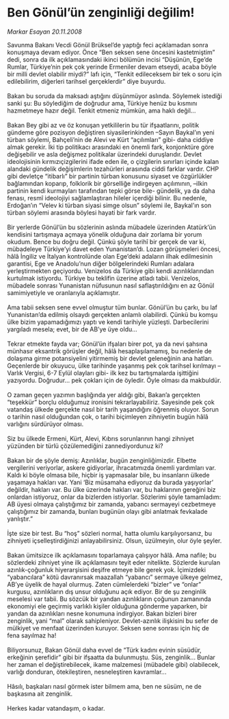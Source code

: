 # Ben Gönül’ün zenginliği değilim!

*Markar Esayan 20.11.2008*

<div class="taraf_structure_2col_1zq">
<div class="margen_n">



 <p>Savunma Bakanı Vecdi Gönül Brüksel’de yaptığı feci açıklamadan sonra konuşmaya devam ediyor. Önce “Ben seksen sene öncesini kastetmiştim” dedi, sonra da ilk açıklamasındaki ikinci bölümün incisi “Düşünün, Ege’de Rumlar, Türkiye’nin pek çok yerinde Ermeniler devam etseydi, acaba böyle bir milli devlet olabilir miydi?” lafı için, “Tenkit edileceksem bir tek o soru için edilebilirim, diğerleri tarihsel gerçeklerdir” diye buyurdu. <br/><br/>Bakan bu soruda da maksadı aştığını düşünmüyor aslında. Söylemek istediği sanki şu: Bu söylediğim de doğrudur ama, Türkiye henüz bu kısmını hazmetmeye hazır değil. Tenkit etmeniz mümkün, ama haklı değil... <br/><br/>Bakan Bey gibi az ve öz konuşan yetkililerin bu tür ifşaatlarını, politik gündeme göre pozisyon değiştiren siyasilerinkinden –Sayın Baykal’ın yeni türban söylemi, Bahçeli’nin de Alevi ve Kürt “açılımları” gibi- daha ciddiye almak gerekir. İki tip politikacı arasındaki en önemli fark, konjonktüre göre değişebilir ve asla değişmez politikalar üzerindeki duruşlarıdır. Devlet ideolojisinin kırmızıçizgilerini ifade eden ile, o çizgilerin sınırları içinde kalan alandaki gündelik değişimlerin tezahürleri arasında ciddi farklar vardır. CHP gibi devletçe “itibarlı” bir partinin türban konusunu siyaset ve özgürlükler bağlamından koparıp, folklorik bir görselliğe indirgeyen açılımının, –ilkin partinin kendi kurmayları tarafından tepki görse bile- gündelik, ya da daha fenası, resmî ideolojiyi sağlamlaştıran hileler içerdiği bilinir. Bu nedenle, Erdoğan’ın “Velev ki türban siyasi simge olsun” söylemi ile, Baykal’ın son türban söylemi arasında böylesi hayati bir fark vardır. <br/><br/>Bir yerlerde Gönül’ün bu sözlerinin aslında mübadele üzerinden Atatürk’ün kendisini tartışmaya açmaya yönelik olduğuna dair zorlama bir yorum okudum. Bence bu doğru değil. Çünkü şöyle tarihî bir gerçek de var ki, mübadeleye Türkiye’yi davet eden Yunanistan’dı. Lozan görüşmeleri öncesi, hâlâ İngiliz ve İtalyan kontrolünde olan Ege’deki adaların ilhak edilmesinin garantisi, Ege ve Anadolu’nun diğer bölgelerindeki Rumları adalara yerleştirmekten geçiyordu. Venizelos da Türkiye gibi kendi azınlıklarından kurtulmak istiyordu. Türkiye bu teklifin üzerine atladı tabii. Venizelos, mübadele sonrası Yunanistan nüfusunun nasıl saflaştırıldığını en az Gönül samimiyetiyle ve oranlarıyla açıklamıştır. <br/><br/>Ama tabii seksen sene evvel olmuştur tüm bunlar. Gönül’ün bu çarkı, bu laf Yunanistan’da edilmiş olsaydı gerçekten anlamlı olabilirdi. Çünkü bu komşu ülke bizim yapamadığımızı yaptı ve kendi tarihiyle yüzleşti. Darbecilerini yargıladı mesela; evet, bir de AB’ye üye oldu... <br/><br/>Tekrar etmekte fayda var; Gönül’ün ifşaları birer pot, ya da nevi şahsına münhasır eksantrik görüşler değil, hâlâ hesaplaşılamamış, bu nedenle de dolaşıma girme potansiyelini yitirmemiş bir devlet geleneğinin ana hatları. Geçenlerde bir okuyucu, ülke tarihinde yaşanmış pek çok tarihsel kırılmayı –Varlık Vergisi, 6-7 Eylül olayları gibi- ilk kez bu tartışmalarda işittiğini yazıyordu. Doğrudur... pek çokları için de öyledir. Öyle olması da makbuldür. <br/><br/>O zaman geçen yazımın başlığında yer aldığı gibi, Bakan’a gerçekten “teşekkür” borçlu olduğumuz ironisini tekrarlayabiliriz. Sayesinde pek çok vatandaş ülkede gerçekte nasıl bir tarih yaşandığını öğrenmiş oluyor. Sorun o tarihin nasıl olduğundan çok, o tarihi biçimleyen zihniyetin bugün hâlâ varlığını sürdürüyor olması. <br/><br/>Siz bu ülkede Ermeni, Kürt, Alevi, Kıbrıs sorunlarının hangi zihniyet yüzünden bir türlü çözülemediğini zannediyordunuz ki? <br/><br/>Bakan bir de şöyle demiş: Azınlıklar, bugün zenginliğimizdir. Elbette vergilerini veriyorlar, askere gidiyorlar, ihracatımızda önemli yardımları var. Kaldı ki böyle olmasa bile, hiçbir iş yapmasalar bile, bu insanların ülkede yaşamaya hakları var. Yani ‘Biz müsamaha ediyoruz da burada yaşıyorlar’ değildir, hakları var. Bu ülke üzerinde hakları var, bu haklarının gereğini biz onlardan istiyoruz, onlar da bizlerden istiyorlar. Sözlerimi şöyle tamamladım: AB üyesi olmaya çalıştığımız bir zamanda, yabancı sermayeyi cezbetmeye çalıştığımız bir zamanda, bunları bugünün olayı gibi anlatmak fevkalade yanlıştır.” <br/><br/>İşte size bir test. Bu “hoş” sözleri normal, hatta olumlu karşılıyorsanız, bu zihniyeti içselleştirdiğinizi anlayabilirsiniz. Olsun, üzülmeyin, olur öyle şeyler. <br/><br/>Bakan ümitsizce ilk açıklamasını toparlamaya çalışıyor hâlâ. Ama nafile; bu sözlerdeki zihniyet yine ilk açıklamasını teyit eder nitelikte. Sözlerde kurulan azınlık-çoğunluk hiyerarşisini deşifre etmeye bile gerek yok. İçimizdeki “yabancılara” kötü davranırsak maazallah “yabancı” sermaye ülkeye gelmez, AB’ye üyelik de hayal olurmuş. Zaten cümlelerdeki “bizler” ve “onlar” kurgusu, azınlıkların dış unsur olduğunu açık ediyor. Bir de şu zenginlik meselesi var tabii. Bu sözcük bir yandan azınlıkların çoğunun zamanında ekonomiyi ele geçirmiş varlıklı kişiler olduğuna gönderme yaparken, bir yandan da azınlıkları nesne konumuna indirgiyor. Bakan bizleri birer zenginlik, yani “mal” olarak sahipleniyor. Devlet-azınlık ilişkisini bu sefer de mülkiyet ve menfaat üzerinden kuruyor. Seksen sene sonrası için hiç de fena sayılmaz ha! <br/><br/>Biliyorsunuz, Bakan Gönül daha evvel de “Türk kadını evinin süsüdür, erkeğinin şerefidir” gibi bir ifşaatta da bulunmuştu. Süs, zenginlik... Bunlar her zaman el değiştirebilecek, ikame malzemesi (mübadele gibi) olabilecek, varlığı donduran, ötekileştiren, nesneleştiren kavramlar... <br/><br/>Hâsılı, başkaları nasıl görmek ister bilmem ama, ben ne süsüm, ne de başkasına ait zenginlik. <br/><br/>Herkes kadar vatandaşım, o kadar.</p>

<br/>


<div id="taraf_not">
</div>

</div>


</div>
